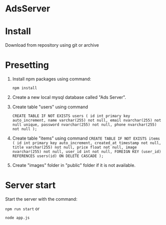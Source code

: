 # AdsServer

# Install

Download from repository using git or archive

# Presetting


1. Install npm packages using command:

     `npm install`

2. Create a new local mysql database called "Ads Server".
3. Create table "users" using command 

    `CREATE TABLE IF NOT EXISTS users (
    id int primary key auto_increment,
    name varchar(255) not null,
    email nvarchar(255) not null unique,
    password nvarchar(255) not null,
    phone nvarchar(255) not null
    );`

4. Create table "items" using command
       `CREATE TABLE IF NOT EXISTS items (
       id int primary key auto_increment,
       created_at timestamp not null,
       title varchar(255) not null,
       price float not null,
       image nvarchar(255) not null,
       user_id int not null,
       FOREIGN KEY (user_id) REFERENCES users(id) ON DELETE CASCADE );`
   
5. Create "images" folder in "public" folder if it is not available.


# Server start

Start the server with the command:

`npm run start` or
     
`node app.js`
